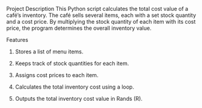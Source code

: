 Project Description
This Python script calculates the total cost value of a café’s inventory. The café sells several items, each with a set stock quantity and a cost price. By multiplying the stock quantity of each item with its cost price, the program determines the overall inventory value.

Features
1. Stores a list of menu items.

2. Keeps track of stock quantities for each item.

3. Assigns cost prices to each item.

4. Calculates the total inventory cost using a loop.

5. Outputs the total inventory cost value in Rands (R).